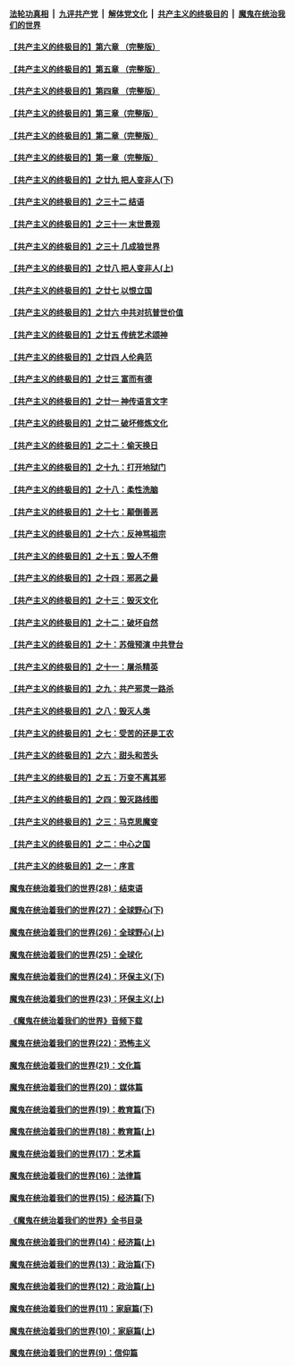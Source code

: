 

####  [法轮功真相](../../../../basic/blob/master/README.md?t=05221322) &nbsp;|&nbsp; [九评共产党](../../../../9ping.md/blob/master/README.md?t=05221322) &nbsp;|&nbsp; [解体党文化](../../../../jtdwh.md/blob/master/README.md?t=05221322)  &nbsp;|&nbsp; [共产主义的终极目的](../../../../gczydzjmd.md/blob/master/README.md?t=05221322) &nbsp;|&nbsp; [魔鬼在统治我们的世界](../../../../mgztzwmdsj.md/blob/master/README.md?t=05221322) 

#### [【共产主义的终极目的】第六章 （完整版）](../pages/nsc422/n11428913.md?t=05221322) 

#### [【共产主义的终极目的】第五章 （完整版）](../pages/nsc422/n11428912.md?t=05221322) 

#### [【共产主义的终极目的】第四章 （完整版）](../pages/nsc422/n11428907.md?t=05221322) 

#### [【共产主义的终极目的】第三章（完整版）](../pages/nsc422/n11428848.md?t=05221322) 

#### [【共产主义的终极目的】第二章（完整版）](../pages/nsc422/n11428831.md?t=05221322) 

#### [【共产主义的终极目的】第一章（完整版）](../pages/nsc422/n11417651.md?t=05221322) 

#### [【共产主义的终极目的】之廿九 把人变非人(下)](../pages/nsc422/n11344140.md?t=05221322) 

#### [【共产主义的终极目的】之三十二 结语](../pages/nsc422/n11360535.md?t=05221322) 

#### [【共产主义的终极目的】之三十一 末世景观](../pages/nsc422/n11351129.md?t=05221322) 

#### [【共产主义的终极目的】之三十 几成狼世界](../pages/nsc422/n11348280.md?t=05221322) 

#### [【共产主义的终极目的】之廿八 把人变非人(上)](../pages/nsc422/n11340492.md?t=05221322) 

#### [【共产主义的终极目的】之廿七 以恨立国](../pages/nsc422/n11336944.md?t=05221322) 

#### [【共产主义的终极目的】之廿六 中共对抗普世价值](../pages/nsc422/n11324785.md?t=05221322) 

#### [【共产主义的终极目的】之廿五 传统艺术颂神](../pages/nsc422/n11296396.md?t=05221322) 

#### [【共产主义的终极目的】之廿四 人伦典范](../pages/nsc422/n11296397.md?t=05221322) 

#### [【共产主义的终极目的】之廿三 富而有德](../pages/nsc422/n11283598.md?t=05221322) 

#### [【共产主义的终极目的】之廿一 神传语言文字](../pages/nsc422/n11263265.md?t=05221322) 

#### [【共产主义的终极目的】之廿二 破坏修炼文化](../pages/nsc422/n11245728.md?t=05221322) 

#### [【共产主义的终极目的】之二十：偷天换日](../pages/nsc422/n11238846.md?t=05221322) 

#### [【共产主义的终极目的】之十九：打开地狱门](../pages/nsc422/n11206376.md?t=05221322) 

#### [【共产主义的终极目的】之十八：柔性洗脑](../pages/nsc422/n11199994.md?t=05221322) 

#### [【共产主义的终极目的】之十七：颠倒善恶](../pages/nsc422/n11179782.md?t=05221322) 

#### [【共产主义的终极目的】之十六：反神骂祖宗](../pages/nsc422/n11166798.md?t=05221322) 

#### [【共产主义的终极目的】之十五：毁人不倦](../pages/nsc422/n11166792.md?t=05221322) 

#### [【共产主义的终极目的】之十四：邪恶之最](../pages/nsc422/n11150249.md?t=05221322) 

#### [【共产主义的终极目的】之十三：毁灭文化](../pages/nsc422/n11135227.md?t=05221322) 

#### [【共产主义的终极目的】之十二：破坏自然](../pages/nsc422/n11135214.md?t=05221322) 

#### [【共产主义的终极目的】之十：苏俄预演 中共登台](../pages/nsc422/n11118424.md?t=05221322) 

#### [【共产主义的终极目的】之十一：屠杀精英](../pages/nsc422/n11118442.md?t=05221322) 

#### [【共产主义的终极目的】之九：共产邪灵一路杀](../pages/nsc422/n11114139.md?t=05221322) 

#### [【共产主义的终极目的】之八：毁灭人类](../pages/nsc422/n11108503.md?t=05221322) 

#### [【共产主义的终极目的】之七：受苦的还是工农](../pages/nsc422/n11101809.md?t=05221322) 

#### [【共产主义的终极目的】之六：甜头和苦头](../pages/nsc422/n11096971.md?t=05221322) 

#### [【共产主义的终极目的】之五：万变不离其邪](../pages/nsc422/n11091285.md?t=05221322) 

#### [【共产主义的终极目的】之四：毁灭路线图](../pages/nsc422/n11086284.md?t=05221322) 

#### [【共产主义的终极目的】之三：马克思魔变](../pages/nsc422/n11061941.md?t=05221322) 

#### [【共产主义的终极目的】之二：中心之国](../pages/nsc422/n11047728.md?t=05221322) 

#### [【共产主义的终极目的】之一：序言](../pages/nsc422/n11086077.md?t=05221322) 

#### [魔鬼在统治着我们的世界(28)：结束语](../pages/nsc422/n10936246.md?t=05221322) 

#### [魔鬼在统治着我们的世界(27)：全球野心(下)](../pages/nsc422/n10928319.md?t=05221322) 

#### [魔鬼在统治着我们的世界(26)：全球野心(上)](../pages/nsc422/n10900318.md?t=05221322) 

#### [魔鬼在统治着我们的世界(25)：全球化](../pages/nsc422/n10788205.md?t=05221322) 

#### [魔鬼在统治着我们的世界(24)：环保主义(下)](../pages/nsc422/n10695307.md?t=05221322) 

#### [魔鬼在统治着我们的世界(23)：环保主义(上)](../pages/nsc422/n10688613.md?t=05221322) 

#### [《魔鬼在统治着我们的世界》音频下载](../pages/nsc422/n10635553.md?t=05221322) 

#### [魔鬼在统治着我们的世界(22)：恐怖主义](../pages/nsc422/n10614727.md?t=05221322) 

#### [魔鬼在统治着我们的世界(21)：文化篇](../pages/nsc422/n10597706.md?t=05221322) 

#### [魔鬼在统治着我们的世界(20)：媒体篇](../pages/nsc422/n10586579.md?t=05221322) 

#### [魔鬼在统治着我们的世界(19)：教育篇(下)](../pages/nsc422/n10564808.md?t=05221322) 

#### [魔鬼在统治着我们的世界(18)：教育篇(上)](../pages/nsc422/n10526970.md?t=05221322) 

#### [魔鬼在统治着我们的世界(17)：艺术篇](../pages/nsc422/n10499093.md?t=05221322) 

#### [魔鬼在统治着我们的世界(16)：法律篇](../pages/nsc422/n10485969.md?t=05221322) 

#### [魔鬼在统治着我们的世界(15)：经济篇(下)](../pages/nsc422/n10469975.md?t=05221322) 

#### [《魔鬼在统治着我们的世界》全书目录](../pages/nsc422/n10464261.md?t=05221322) 

#### [魔鬼在统治着我们的世界(14)：经济篇(上)](../pages/nsc422/n10457370.md?t=05221322) 

#### [魔鬼在统治着我们的世界(13)：政治篇(下)](../pages/nsc422/n10448270.md?t=05221322) 

#### [魔鬼在统治着我们的世界(12)：政治篇(上)](../pages/nsc422/n10444576.md?t=05221322) 

#### [魔鬼在统治着我们的世界(11)：家庭篇(下)](../pages/nsc422/n10440961.md?t=05221322) 

#### [魔鬼在统治着我们的世界(10)：家庭篇(上)](../pages/nsc422/n10435448.md?t=05221322) 

#### [魔鬼在统治着我们的世界(9)：信仰篇](../pages/nsc422/n10432159.md?t=05221322) 

